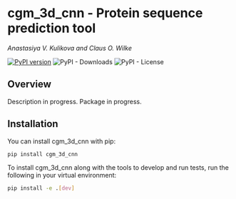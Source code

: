 # cgm_3d_cnn - Protein sequence prediction tool

*Anastasiya V. Kulikova and Claus O. Wilke*

[![PyPI version](https://badge.fury.io/py/cgm_3d_cnn.svg)](https://badge.fury.io/py/cgm_3d_cnn)
![PyPI - Downloads](https://img.shields.io/pypi/dm/cgm_3d_cnn)
![PyPI - License](https://img.shields.io/pypi/l/cgm_3d_cnn)

## Overview

Description in progress. Package in progress. 

## Installation

You can install cgm_3d_cnn with pip:
```bash
pip install cgm_3d_cnn
```
To install cgm_3d_cnn along with the tools to develop and run tests, run the following in your virtual environment:
```bash
pip install -e .[dev]
```